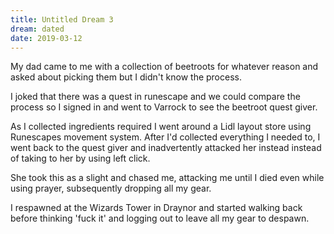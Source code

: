 ```yaml
---
title: Untitled Dream 3
dream: dated
date: 2019-03-12
---
```


My dad came to me with a collection of beetroots for whatever reason and asked about picking them but I didn't know the process.

I joked that there was a quest in runescape and we could compare the process so I signed in and went to Varrock to see the beetroot quest giver.

As I collected ingredients required I went around a Lidl layout store using Runescapes movement system.
After I'd collected everything I needed to, I went back to the quest giver and inadvertently attacked her instead instead of taking to her by using left click.

She took this as a slight and chased me, attacking me until I died even while using prayer, subsequently dropping all my gear.

I respawned at the Wizards Tower in Draynor and started walking back before thinking 'fuck it' and logging out to leave all my gear to despawn.